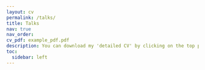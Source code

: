 ```yaml
---
layout: cv
permalink: /talks/
title: Talks
nav: true
nav_order:
cv_pdf: example_pdf.pdf
description: You can download my 'detailed CV' by clicking on the top pdf download button.
toc:
  sidebar: left
---
```

